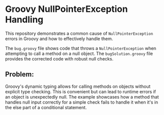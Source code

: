 # Groovy NullPointerException Handling

This repository demonstrates a common cause of `NullPointerException` errors in Groovy and how to effectively handle them.

The `bug.groovy` file shows code that throws a `NullPointerException` when attempting to call a method on a null object.  The `bugSolution.groovy` file provides the corrected code with robust null checks.

## Problem:

Groovy's dynamic typing allows for calling methods on objects without explicit type checking. This is convenient but can lead to runtime errors if an object is unexpectedly null. The example showcases how a method that handles null input correctly for a simple check fails to handle it when it's in the else part of a conditional statement.